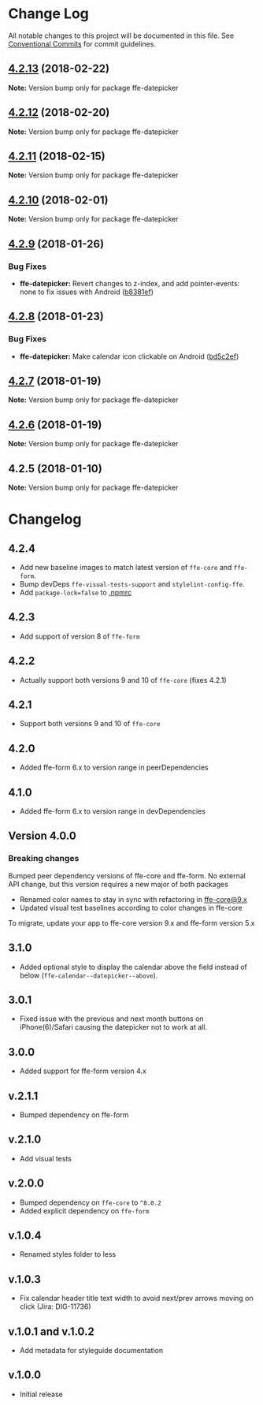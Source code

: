 # Change Log

All notable changes to this project will be documented in this file.
See [Conventional Commits](https://conventionalcommits.org) for commit guidelines.

<a name="4.2.13"></a>
## [4.2.13](***REMOVED***) (2018-02-22)




**Note:** Version bump only for package ffe-datepicker

<a name="4.2.12"></a>
## [4.2.12](***REMOVED***) (2018-02-20)




**Note:** Version bump only for package ffe-datepicker

<a name="4.2.11"></a>
## [4.2.11](***REMOVED***) (2018-02-15)




**Note:** Version bump only for package ffe-datepicker

<a name="4.2.10"></a>
## [4.2.10](***REMOVED***) (2018-02-01)




**Note:** Version bump only for package ffe-datepicker

<a name="4.2.9"></a>
## [4.2.9](***REMOVED***) (2018-01-26)


### Bug Fixes

* **ffe-datepicker:** Revert changes to z-index, and add pointer-events: none to fix issues with Android ([b8381ef](***REMOVED***))




<a name="4.2.8"></a>
## [4.2.8](***REMOVED***) (2018-01-23)


### Bug Fixes

* **ffe-datepicker:** Make calendar icon clickable on Android ([bd5c2ef](***REMOVED***))




<a name="4.2.7"></a>
## [4.2.7](***REMOVED***) (2018-01-19)




**Note:** Version bump only for package ffe-datepicker

<a name="4.2.6"></a>
## [4.2.6](***REMOVED***) (2018-01-19)




**Note:** Version bump only for package ffe-datepicker

<a name="4.2.5"></a>
## 4.2.5 (2018-01-10)




**Note:** Version bump only for package ffe-datepicker

# Changelog

## 4.2.4
* Add new baseline images to match latest version of `ffe-core` and `ffe-form`.
* Bump devDeps `ffe-visual-tests-support` and `stylelint-config-ffe`.
* Add `package-lock=false` to [.npmrc](.npmrc)

## 4.2.3
* Add support of version 8 of `ffe-form`

## 4.2.2
* Actually support both versions 9 and 10 of `ffe-core` (fixes 4.2.1)

## 4.2.1
* Support both versions 9 and 10 of `ffe-core`

## 4.2.0
* Added ffe-form 6.x to version range in peerDependencies

## 4.1.0
* Added ffe-form 6.x to version range in devDependencies

## Version 4.0.0

### Breaking changes

Bumped peer dependency versions of ffe-core and ffe-form. No external API change, but this version requires a new major of both packages

* Renamed color names to stay in sync with refactoring in ffe-core@9.x
* Updated visual test baselines according to color changes in ffe-core

To migrate, update your app to ffe-core version 9.x and ffe-form version 5.x

## 3.1.0
* Added optional style to display the calendar above the field instead of below (`ffe-calendar--datepicker--above`).

## 3.0.1
* Fixed issue with the previous and next month buttons on iPhone(6)/Safari causing the datepicker not to work at all.

## 3.0.0
* Added support for ffe-form version 4.x

## v.2.1.1
* Bumped dependency on ffe-form

## v.2.1.0
* Add visual tests

## v.2.0.0
* Bumped dependency on `ffe-core` to `^8.0.2`
* Added explicit dependency on `ffe-form`

## v.1.0.4
* Renamed styles folder to less

## v.1.0.3
* Fix calendar header title text width to avoid next/prev arrows moving on click (Jira: DIG-11736)

## v.1.0.1 and v.1.0.2
* Add metadata for styleguide documentation

## v.1.0.0
* Initial release
